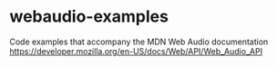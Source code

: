 # webaudio-examples
Code examples that accompany the MDN Web Audio documentation https://developer.mozilla.org/en-US/docs/Web/API/Web_Audio_API
